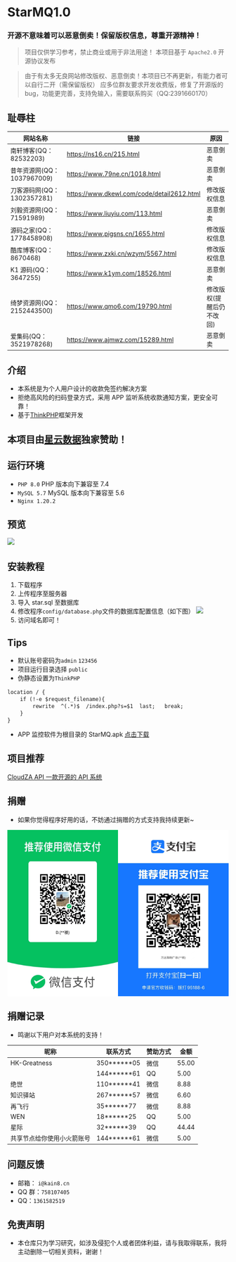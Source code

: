 # StarMQ1.0

### 开源不意味着可以恶意倒卖！保留版权信息，尊重开源精神！

> 项目仅供学习参考，禁止商业或用于非法用途！
> 本项目基于 `Apache2.0` 开源协议发布

> 由于有太多无良网站修改版权、恶意倒卖！本项目已不再更新，有能力者可以自行二开（需保留版权）
> 应多位群友要求开发收费版，修复了开源版的 bug，功能更完善，支持免输入，需要联系购买（QQ:2391660170）

## 耻辱柱

| 网站名称                   | 链接                                       | 原因                     |
| -------------------------- | ------------------------------------------ | ------------------------ |
| 南轩博客(QQ：82532203)     | https://ns16.cn/215.html                   | 恶意倒卖                 |
| 昔年资源网(QQ：1037967009) | https://www.79ne.cn/1018.html              | 恶意倒卖                 |
| 刀客源码网(QQ：1302357281) | https://www.dkewl.com/code/detail2612.html | 修改版权信息             |
| 刘毅资源网(QQ：71591989)   | https://www.liuyiu.com/113.html            | 恶意倒卖                 |
| 源码之家(QQ：1778458908)   | https://www.pigsns.cn/1655.html            | 修改版权信息             |
| 酷库博客(QQ：8670468)      | https://www.zxki.cn/wzym/5567.html         | 修改版权信息             |
| K1 源码(QQ：3647255)       | https://www.k1ym.com/18526.html            | 恶意倒卖                 |
| 绮梦资源网(QQ：2152443500) | https://www.qmo6.com/19790.html            | 修改版权(提醒后仍不改回) |
| 爱集码(QQ：3521978268)     | https://www.ajmwz.com/15289.html           | 恶意倒卖                 |

## 介绍

- 本系统是为个人用户设计的收款免签约解决方案
- 拒绝高风险的扫码登录方式，采用 APP 监听系统收款通知方案，更安全可靠！
- 基于[ThinkPHP](https://www.thinkphp.cn/)框架开发

## 本项目由[星云数据](https://cloud.staridc.cn)独家赞助！

## 运行环境

- `PHP 8.0` PHP 版本向下兼容至 7.4
- `MySQL 5.7` MySQL 版本向下兼容至 5.6
- `Nginx 1.20.2`

## 预览

![](https://cdn.wgbor.cn/uploads/2023/02/02/167532925963db7eebdb8c9.png)

## 安装教程

1. 下载程序
2. 上传程序至服务器
3. 导入 star.sql 至数据库
4. 修改程序`config/database.php`文件的数据库配置信息（如下图）
   ![](https://cdn.wgbor.cn/uploads/2023/02/02/167532567063db70e6d4724.png)
5. 访问域名即可！

## Tips

- 默认账号密码为`admin` `123456`
- 项目运行目录选择 `public`
- 伪静态设置为`ThinkPHP`

```
location / {
	if (!-e $request_filename){
		rewrite  ^(.*)$  /index.php?s=$1  last;   break;
	}
}
```

- APP 监控软件为根目录的 StarMQ.apk
  [点击下载](./StarMQ.apk)

## 项目推荐

[CloudZA API 一款开源的 API 系统](https://github.com/iCloudZA/CloudZA_API)

## 捐赠

- 如果你觉得程序好用的话，不妨通过捐赠的方式支持我持续更新~
<center style="display:flex;">
<img src="./wx.jpg" width="50%">
<img src="./ali.jpg" width="50%">
</center>

## 捐赠记录

- 鸣谢以下用户对本系统的支持！

| 昵称                       | 联系方式      | 赞助方式 | 金额  |
| -------------------------- | ------------- | -------- | ----- |
| HK-Greatness               | 350**\*\***05 | 微信     | 55.00 |
|                            | 144**\*\***61 | QQ       | 5.00  |
| 绝世                       | 110**\*\***41 | 微信     | 8.88  |
| 知识驿站                   | 267**\*\***57 | 微信     | 6.60  |
| 再飞行                     | 35**\*\***77  | 微信     | 8.88  |
| WEN                        | 18**\*\***25  | QQ       | 5.00  |
| 星际                       | 32**\*\***39  | QQ       | 44.44 |
| 共享节点给你使用小火箭账号 | 144**\*\***61 | 微信     | 5.00  |

## 问题反馈

- 邮箱： `i@kain8.cn`
- QQ 群：`758107405`
- QQ：`1361582519`

## 免责声明

- 本仓库只为学习研究，如涉及侵犯个人或者团体利益，请与我取得联系，我将主动删除一切相关资料，谢谢！
